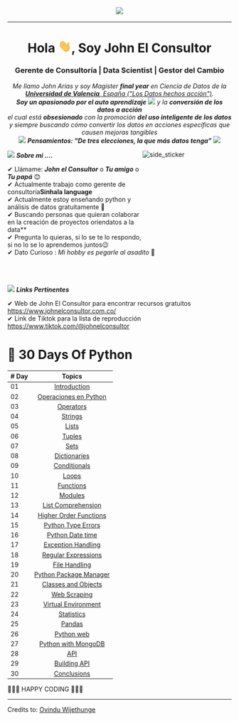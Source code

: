 <p align="center">
  <img src="https://qph.fs.quoracdn.net/main-qimg-1e46fa87c0a7ff45d31a3fad93df6a43" height="200"/>
</p>
<hr>
<h1 align="center">Hola <img src="https://raw.githubusercontent.com/ABSphreak/ABSphreak/master/gifs/Hi.gif" width="30px">, Soy John El Consultor </h1>
<h3 align="center"> Gerente de Consultoría | Data Scientist | Gestor del Cambio </h3>
<p align="center">

<p align="center">
  <em>
   Me llamo John Arias y soy Magister <b>final year</b> en Ciencia de Datos de la <a href="https://www.universidadviu.com/co/programas/maestrias?c=I90503M7001"> <b>Universidad de Valencia</b>, España ("Los Datos hechos acción")</a>. <br>
    <b>Soy un apasionado por el auto aprendizaje</b> <img src="https://github.com/TheDudeThatCode/TheDudeThatCode/blob/master/Assets/Developer.gif" width="30px"> y la <b>conversión de los datos a acción</b> <br> el cual está <b>obsesionado</b>
    con la promoción <b> del uso inteligente de los datos </b> y siempre buscando cómo convertir los datos en acciones específicas que causen mejoras tangibles
  </em> 
  <br>
  <img src="https://media.giphy.com/media/gH3LO09IOiZIqePwv9/giphy.gif" width="50" /> <b><i align="center">Pensamientos: "De tres elecciones, la que más datos tenga”</i></b> <img src="https://media.giphy.com/media/qjqUcgIyRjsl2/giphy.gif" width="50" />
</p>
<img align="right" width=200px height=200px alt="side_sticker" src="https://media.giphy.com/media/TEnXkcsHrP4YedChhA/giphy.gif" />

<img src="https://media.giphy.com/media/iY8CRBdQXODJSCERIr/giphy.gif" width="30px">&nbsp;***Sobre mi ....***

✔ Llámame: ***John el Consultor*** o ***Tu amigo*** o ***Tu papá*** 😊 <br>
✔ Actualmente trabajo como gerente de consultoría**Sinhala language**<br>
✔ Actualmente estoy enseñando python y análisis de datos gratuitamente 🥰<br>
✔ Buscando personas que quieran colaborar en la creación de proyectos oriendatos a la data**<br>
✔ Pregunta lo quieras, si lo se te lo respondo, si no lo se lo aprendemos juntos😉<br>
✔ Dato Curioso : *Mi hobby es pegarle al asadito* 🥩 <br><br><br><br>
 
<img src="https://media.giphy.com/media/iY8CRBdQXODJSCERIr/giphy.gif" width="30px">&nbsp;***Links Pertinentes***

✔ Web de John El Consultor para encontrar recursos gratuitos <https://www.johnelconsultor.com.co/> <br>
✔ Link de Tiktok para la lista de reproducción <https://www.tiktok.com/@johnelconsultor> <br>

# 🐍 30 Days Of Python 

|# Day | Topics                                                    |
|------|:---------------------------------------------------------:|
| 01  |  [Introduction](./readme.md)|
| 02  |  [Operaciones en Python](/.Reto-30-dias-de-Python/Dia1-Operaciones.py)|
| 03  |  [Operators](./03_Day_Operators/03_operators.md)|
| 04  |  [Strings](./04_Day_Strings/04_strings.md)|
| 05  |  [Lists](./05_Day_Lists/05_lists.md)|
| 06  |  [Tuples](./06_Day_Tuples/06_tuples.md)|
| 07  |  [Sets](./07_Day_Sets/07_sets.md)|
| 08  |  [Dictionaries](./08_Day_Dictionaries/08_dictionaries.md)|
| 09  |  [Conditionals](./09_Day_Conditionals/09_conditionals.md)|
| 10  |  [Loops](./10_Day_Loops/10_loops.md)|
| 11  |  [Functions](./11_Day_Functions/11_functions.md)|
| 12  |  [Modules](./12_Day_Modules/12_modules.md)|
| 13  |  [List Comprehension](./13_Day_List_comprehension/13_list_comprehension.md)|
| 14  |  [Higher Order Functions](./14_Day_Higher_order_functions/14_higher_order_functions.md)|     
| 15  |  [Python Type Errors](./15_Day_Python_type_errors/15_python_type_errors.md)| 
| 16 |  [Python Date time](./16_Day_Python_date_time/16_python_datetime.md) |     
| 17 |  [Exception Handling](./17_Day_Exception_handling/17_exception_handling.md)|    
| 18 |  [Regular Expressions](./18_Day_Regular_expressions/18_regular_expressions.md)|    
| 19 |  [File Handling](./19_Day_File_handling/19_file_handling.md)|
| 20 |  [Python Package Manager](./20_Day_Python_package_manager/20_python_package_manager.md)|
| 21 |  [Classes and Objects](./21_Day_Classes_and_objects/21_classes_and_objects.md)|
| 22 |  [Web Scraping](./22_Day_Web_scraping/22_web_scraping.md)|
| 23 |  [Virtual Environment](./23_Day_Virtual_environment/23_virtual_environment.md)|
| 24 |  [Statistics](./24_Day_Statistics/24_statistics.md)|
| 25 |  [Pandas](./25_Day_Pandas/25_pandas.md)|
| 26 |  [Python web](./26_Day_Python_web/26_python_web.md)|
| 27 |  [Python with MongoDB](./27_Day_Python_with_mongodb/27_python_with_mongodb.md)|
| 28 |  [API](./28_Day_API/28_API.md)|
| 29 |  [Building API](./29_Day_Building_API/29_building_API.md)|
| 30 |  [Conclusions](./30_Day_Conclusions/30_conclusions.md)|

🧡🧡🧡 HAPPY CODING 🧡🧡🧡












-----
Credits to: [Ovindu Wijethunge](https://github.com/OvinduWijethunge)
